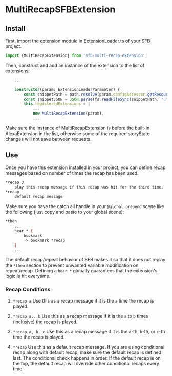 # MultiRecapSFBExtension

## Install

First, import the extension module in ExtensionLoader.ts of your SFB project.

``` typescript
import {MultiRecapExtension} from 'sfb-multi-recap-extension';
```

Then, construct and add an instance of the extension to the list of extensions:

``` typescript
    ...

    constructor(param: ExtensionLoaderParameter) {
        const snippetPath = path.resolve(param.configAccessor.getResourcePath(param.locale), 'Snippets.json');
        const snippetJSON = JSON.parse(fs.readFileSync(snippetPath, "utf8"));
        this.registeredExtensions = [
            ...
            new MultiRecapExtension(param),
            ...
```

Make sure the instance of MultiRecapExtension is before the built-in AlexaExtension in the list, otherwise some of the required storyState changes will not save between requests.

## Use

Once you have this extension installed in your project, you can define recap messages based on number of times the recap has been used.

``` abc
*recap 3
    play this recap message if this recap was hit for the third time.
*recap
    default recap message
```

Make sure you have the catch all handle in your `@global prepend` scene like the following (just copy and paste to your global scene):

``` abc
*then
    ...
    hear * {
        bookmark
        -> bookmark *recap
    }
    ...
```

The default recap/repeat behavior of SFB makes it so that it does not replay the `*then` section to prevent unwanted variable modification on repeat/recap. Defining a `hear *` globally guarantees that the extension's logic is hit everytime.

### Recap Conditions

1. `*recap a`
    Use this as a recap message if it is the `a` time the recap is played.

2. `*recap a...b`
    Use this as a recap message if it is the `a` to `b` times (inclusive) the recap is played.

3. `*recap a, b, c`
    Use this as a recap message if it is the `a`-th, `b`-th, or `c`-th time the recap is played.

4. `*recap`
    Use this as a default recap message. If you are using conditional recap along with default recap, make sure the default recap is defined last. The conditional check happens in order. If the default recap is on the top, the default recap will override other conditional recaps every time.
